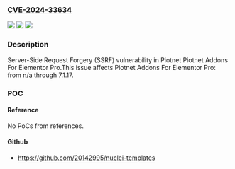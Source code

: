 ### [CVE-2024-33634](https://cve.mitre.org/cgi-bin/cvename.cgi?name=CVE-2024-33634)
![](https://img.shields.io/static/v1?label=Product&message=Piotnet%20Addons%20For%20Elementor%20Pro&color=blue)
![](https://img.shields.io/static/v1?label=Version&message=n%2Fa%3C%3D%207.1.17%20&color=brighgreen)
![](https://img.shields.io/static/v1?label=Vulnerability&message=CWE-918%20Server-Side%20Request%20Forgery%20(SSRF)&color=brighgreen)

### Description

Server-Side Request Forgery (SSRF) vulnerability in Piotnet Piotnet Addons For Elementor Pro.This issue affects Piotnet Addons For Elementor Pro: from n/a through 7.1.17.

### POC

#### Reference
No PoCs from references.

#### Github
- https://github.com/20142995/nuclei-templates

